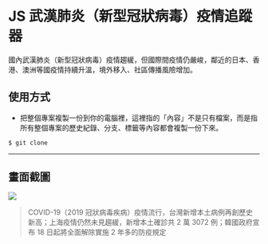 # JS 武漢肺炎（新型冠狀病毒）疫情追蹤器

國內武漢肺炎（新型冠狀病毒）疫情趨緩，但國際間疫情仍嚴峻，鄰近的日本、香港、澳洲等國疫情持續升溫，境外移入、社區傳播風險增加。

## 使用方式
- 把整個專案複製一份到你的電腦裡，這裡指的「內容」不是只有檔案，而是指所有整個專案的歷史紀錄、分支、標籤等內容都會複製一份下來。
```sh
$ git clone
```

----

## 畫面截圖
![](https://i.imgur.com/oSegsLF.png)
> COVID-19（2019 冠狀病毒疾病）疫情流行，台灣新增本土病例再創歷史新高；上海疫情仍然未見趨緩，新增本土確診共 2 萬 3072 例；韓國政府宣布 18 日起將全面解除實施 2 年多的防疫規定